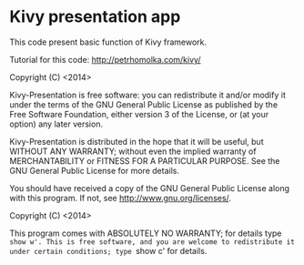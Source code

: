 Kivy presentation app
=====================

This code present basic function of Kivy framework.

Tutorial for this code: http://petrhomolka.com/kivy/



<Kivy-Presentation>
Copyright (C) <2014>  <Petr Homolka>

Kivy-Presentation is free software: you can redistribute it and/or modify
it under the terms of the GNU General Public License as published by
the Free Software Foundation, either version 3 of the License, or
(at your option) any later version.

Kivy-Presentation is distributed in the hope that it will be useful,
but WITHOUT ANY WARRANTY; without even the implied warranty of
MERCHANTABILITY or FITNESS FOR A PARTICULAR PURPOSE.  See the
GNU General Public License for more details.

You should have received a copy of the GNU General Public License
along with this program.  If not, see <http://www.gnu.org/licenses/>.

<Kivy-Presentation>  Copyright (C) <2014>  <Petr Homolka>

This program comes with ABSOLUTELY NO WARRANTY; for details type `show w'.
This is free software, and you are welcome to redistribute it
under certain conditions; type `show c' for details.